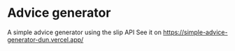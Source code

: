 # Advice generator
A simple advice generator using the slip API
See it on https://simple-advice-generator-dun.vercel.app/
